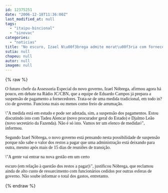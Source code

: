 ```yaml
---
id: 12375251
date: "2006-12-18T11:36:00Z"
last_modified_at: null
tags:
  - "itaipu-bincional"
  - "sinovac"
categories:
  - "noticias"
title: "No escuro, Izael N\u00f3brega admite morat\u00f3ria com fornecedores, j\u00e1 no in?cio da nova gest\u00e3o"
sutia: null
chapeu: null
autor: null
imagem: null
---
```

{% raw %}
<p><P><FONT face=Verdana>O futuro chefe da Assessoria Especial do novo governo, Izael Nóbrega, afirmou agora há pouco, em debate na Rádio JC/CBN, que a equipe de Eduardo Campos já prepara a suspensão de pagamento a fornecedores. Trata-se de uma medida tradicional, em todo in?cio de governo. Funciona mais ou menos como freio de arrumação. </FONT></P></p>
<p><P><FONT face=Verdana>\"A medida está em estudo e pode ser adotada, sim, a suspensão dos pagamentos. Estou discutindo isto com Tadeu Alencar (novo procurador geral do Estado) e Djalmo Leão (novo secretário da Fazenda). Não é só isto. Vamos ter um elenco de medidas\", informou.</FONT></P></p>
<p><P><FONT face=Verdana>Segundo Izael Nóbrega, o novo governo está pensando nesta possibilidade de suspensão porque não sabe o valor dos restos a pagar que uma administração está deixando para outra, mesmo após mais de 15 dias de reuniões de transição.</FONT></P></p>
<p><P><FONT face=Verdana>\"A gente vai entrar na nova gestão em um certo</p>
<p> escuro (em relação à questão dos restos a pagar)\", justificou Nóbrega, que reclamou ainda de alto custo de ressarcimento com funcionários cedidos por outras esferas de governo. Não soube informar o total dos gastos, entretanto.</FONT></P> </p>
{% endraw %}